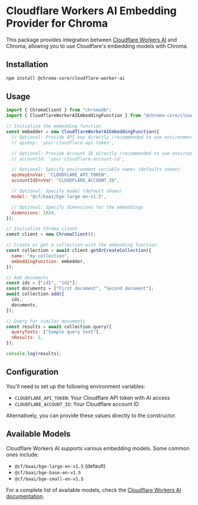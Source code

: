 # Cloudflare Workers AI Embedding Provider for Chroma

This package provides integration between [Cloudflare Workers AI](https://developers.cloudflare.com/workers-ai/) and Chroma, allowing you to use Cloudflare's embedding models with Chroma.

## Installation

```bash
npm install @chroma-core/cloudflare-worker-ai
```

## Usage

```javascript
import { ChromaClient } from "chromadb";
import { CloudflareWorkerAIEmbeddingFunction } from "@chroma-core/cloudflare-worker-ai";

// Initialize the embedding function
const embedder = new CloudflareWorkerAIEmbeddingFunction({
  // Optional: Provide API key directly (recommended to use environment variables instead)
  // apiKey: 'your-cloudflare-api-token',

  // Optional: Provide Account ID directly (recommended to use environment variables instead)
  // accountId: 'your-cloudflare-account-id',

  // Optional: Specify environment variable names (defaults shown)
  apiKeyEnvVar: "CLOUDFLARE_API_TOKEN",
  accountIdEnvVar: "CLOUDFLARE_ACCOUNT_ID",

  // Optional: Specify model (default shown)
  model: "@cf/baai/bge-large-en-v1.5",

  // Optional: Specify dimensions for the embeddings
  dimensions: 1024,
});

// Initialize Chroma client
const client = new ChromaClient();

// Create or get a collection with the embedding function
const collection = await client.getOrCreateCollection({
  name: "my-collection",
  embeddingFunction: embedder,
});

// Add documents
const ids = ["id1", "id2"];
const documents = ["First document", "Second document"];
await collection.add({
  ids,
  documents,
});

// Query for similar documents
const results = await collection.query({
  queryTexts: ["Sample query text"],
  nResults: 2,
});

console.log(results);
```

## Configuration

You'll need to set up the following environment variables:

- `CLOUDFLARE_API_TOKEN`: Your Cloudflare API token with AI access
- `CLOUDFLARE_ACCOUNT_ID`: Your Cloudflare account ID

Alternatively, you can provide these values directly to the constructor.

## Available Models

Cloudflare Workers AI supports various embedding models. Some common ones include:

- `@cf/baai/bge-large-en-v1.5` (default)
- `@cf/baai/bge-base-en-v1.5`
- `@cf/baai/bge-small-en-v1.5`

For a complete list of available models, check the [Cloudflare Workers AI documentation](https://developers.cloudflare.com/workers-ai/models/#embedding-models).
